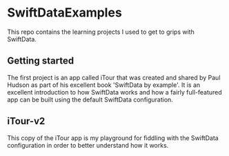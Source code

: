 # SwiftDataExamples

This repo contains the learning projects I used to get to grips with SwiftData.

## Getting started

The first project is an app called iTour that was created and shared by Paul Hudson as part of his excellent book 'SwiftData by example'. It is an excellent introduction to how SwiftData works and how a fairly full-featured app can be built using the default SwiftData configuration.

## iTour-v2

This copy of the iTour app is my playground for fiddling with the SwiftData configuration in order to better understand how it works.

